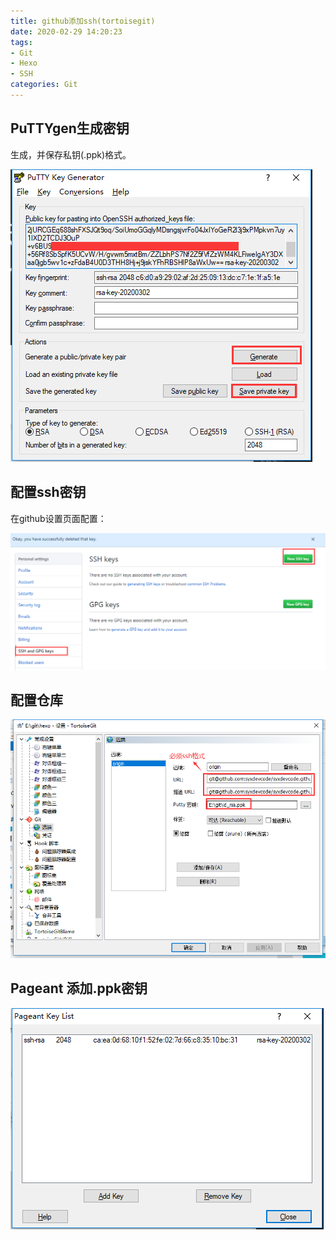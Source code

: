 ```yaml
---
title: github添加ssh(tortoisegit)
date: 2020-02-29 14:20:23
tags:
- Git
- Hexo
- SSH
categories: Git
---
```

## PuTTYgen生成密钥

生成，并保存私钥(.ppk)格式。

![QQ截图20200302165208.png](/img/QQ截图20200302165208.png)

## 配置ssh密钥

在github设置页面配置：

![QQ截图20200302113117.png](/img/QQ截图20200302113117.png)

## 配置仓库

![QQ截图20200302165822.png](/img/QQ截图20200302165822.png)

## Pageant 添加.ppk密钥

![QQ截图20200302170027.png](/img/QQ截图20200302170027.png)